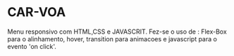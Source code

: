 # CAR-VOA
Menu responsivo  com HTML,CSS e JAVASCRIT.
Fez-se o uso de : Flex-Box para o alinhamento, hover, transition para animacoes e javascript para o evento 'on click'. 
